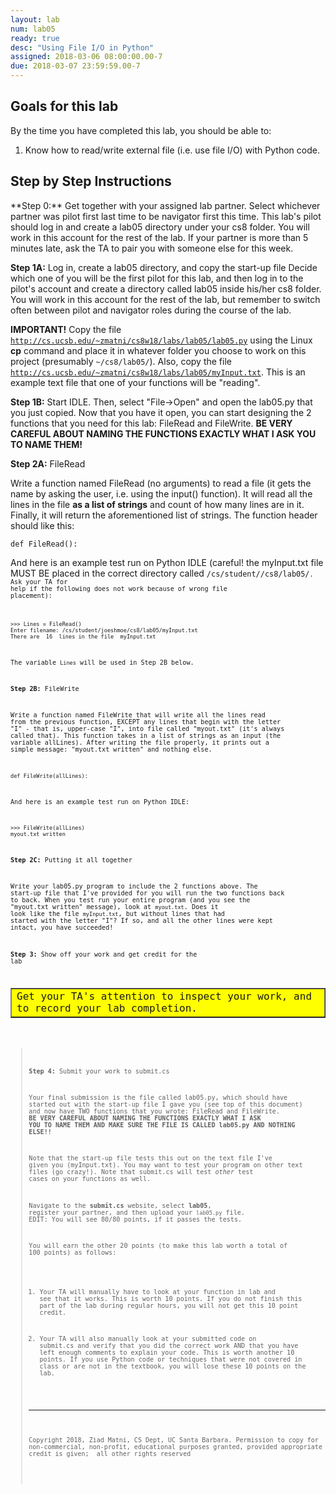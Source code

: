 ```yaml
---
layout: lab
num: lab05
ready: true
desc: "Using File I/O in Python"
assigned: 2018-03-06 08:00:00.00-7
due: 2018-03-07 23:59:59.00-7
---
```

<div markdown='1'>

<h2>Goals for this lab</h2>

By the time you have completed this lab, you should be able to:
<ol>
<li>Know how to read/write external file (i.e. use file I/O) with Python code.</li>
</ol>

<h2>Step by Step Instructions</h2>
**Step 0:** Get together with your assigned lab partner.
Select whichever partner was pilot first last time to be navigator first this time. This lab's pilot should log in and create a lab05 directory under your cs8 folder. You will work in this account for the rest of the lab. If your partner is more than 5 minutes late, ask the TA to pair you with someone else for this week.

**Step 1A:** Log in, create a lab05 directory, and copy the start-up file
Decide which one of you will be the first pilot for this lab, and then log in to the pilot's account and create a directory called lab05 inside his/her cs8 folder. You will work in this account for the rest of the lab, but remember to switch often between pilot and navigator roles during the course of the lab.

**IMPORTANT!**
Copy the file <code><a href="http://cs.ucsb.edu/~zmatni/cs8w18/labs/lab05/lab05.py" target="_blank">http://cs.ucsb.edu/~zmatni/cs8w18/labs/lab05/lab05.py</a></code> using the Linux <b>cp</b> command and place it in whatever folder you choose to work on this project (presumably <code>~/cs8/lab05/</code>).
 Also, copy the file <code><a href="http://cs.ucsb.edu/~zmatni/cs8w18/labs/lab05/myInput.txt" target="_blank">http://cs.ucsb.edu/~zmatni/cs8w18/labs/lab05/myInput.txt</a></code>. This is an example text file that one of your functions will be "reading".

**Step 1B:** Start IDLE. Then, select &quot;File-&gt;Open&quot; and open the lab05.py that you just copied.
Now that you have it open, you can start designing the 2 functions that you need for this lab: FileRead and FileWrite. **BE VERY CAREFUL ABOUT NAMING THE FUNCTIONS EXACTLY WHAT I ASK YOU TO NAME THEM!**

**Step 2A:** FileRead

Write a function named FileRead (no arguments) to read a file (it gets the name by asking the user, i.e. using the input() function). It will read all the lines in the file **as a list of strings** and count of how many lines are in it. Finally, it will return the aforementioned list of strings. The function header should like this:

```
def FileRead():
```

And here is an example test run on Python IDLE (careful! the myInput.txt file MUST BE placed in the correct directory called <code>/cs/student/<your username here>/cs8/lab05/<code>. Ask your TA for help if the following does not work because of wrong file placement):

```
>>> Lines = FileRead()
Enter filename: /cs/student/joeshmoe/cs8/lab05/myInput.txt
There are  16  lines in the file  myInput.txt

```

The variable <code>Lines</code> will be used in Step 2B below.

**Step 2B:** FileWrite

Write a function named FileWrite that will write all the lines read from the previous function, EXCEPT any lines that begin with the letter "I" - that is, upper-case "I", into file called "myout.txt" (it's always called that). This function takes in a list of strings as an input (the variable allLines). After writing the file properly, it prints out a simple message: "myout.txt written" and nothing else.

```
def FileWrite(allLines):
```

And here is an example test run on Python IDLE:

```
>>> FileWrite(allLines)
myout.txt written
```

**Step 2C:** Putting it all together

Write your lab05.py program to include the 2 functions above. The start-up file that I've provided for you will run the two functions back to back. When you test run your entire program (and you see the "myout.txt written" message), look at <code>myout.txt</code>. Does it look like the file <code>myInput.txt</code>, but without lines that had started with the letter "I"? If so, and all the other lines were kept intact, you have succeeded!

**Step 3:** Show off your work and get credit for the lab

<table bgcolor="yellow" border="1" cellpadding="4"><tbody><tr><td>
   Get your TA's attention to inspect your work, and to record your lab completion.
</td></tr></tbody></table>

<blockquote>

**Step 4:** Submit your work to submit.cs

Your final submission is the file called lab05.py, which should have started out with the start-up file I gave you (see top of this document) and now have TWO functions that you wrote: FileRead and FileWrite. **BE VERY CAREFUL ABOUT NAMING THE FUNCTIONS EXACTLY WHAT I ASK YOU TO NAME THEM AND MAKE SURE THE FILE IS CALLED lab05.py AND NOTHING ELSE!!**

Note that the start-up file tests this out on the text file I've given you (myInput.txt). You may want to test your program on other text files (go crazy!). Note that submit.cs will test *other* test cases on your functions as well.

Navigate to the <b>submit.cs</b> website, select <b>lab05</b>, register your partner, and then upload your `lab05.py` file. EDIT: You will see 80/80 points, if it passes the tests. 

You will earn the other 20 points (to make this lab worth a total of 100 points) as follows:

1) Your TA will manually have to look at your function in lab and see that it works. This is worth 10 points. If you do not finish this part of the lab during regular hours, you will not get this 10 point credit.

2) Your TA will also manually look at your submitted code on submit.cs and verify that you did the correct work AND that you have left enough comments to explain your code. This is worth another 10 points. If you use Python code or techniques that were not covered in class or are not in the textbook, you will lose these 10 points on the lab.

<hr>
<p><font size="1">
Copyright 2018, Ziad Matni, CS Dept, UC Santa Barbara. Permission to copy for non-commercial, non-profit, educational purposes granted, provided appropriate credit is given;  all other rights reserved
</font></p>
